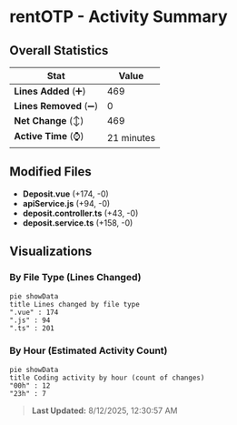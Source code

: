 # rentOTP - Activity Summary 

## Overall Statistics

| Stat                   | Value                                                             |
| ---------------------- | ----------------------------------------------------------------- |
| **Lines Added** (➕)   | 469                                          |
| **Lines Removed** (➖) | 0                                        |
| **Net Change** (↕)    | 469                |
| **Active Time** (⌚)   | 21 minutes |


## Modified Files
- **Deposit.vue** (+174, -0)
- **apiService.js** (+94, -0)
- **deposit.controller.ts** (+43, -0)
- **deposit.service.ts** (+158, -0)

## Visualizations

### By File Type (Lines Changed)

```mermaid
pie showData
title Lines changed by file type
".vue" : 174
".js" : 94
".ts" : 201
```

### By Hour (Estimated Activity Count)

```mermaid
pie showData
title Coding activity by hour (count of changes)
"00h" : 12
"23h" : 7
```


> **Last Updated:** 8/12/2025, 12:30:57 AM
